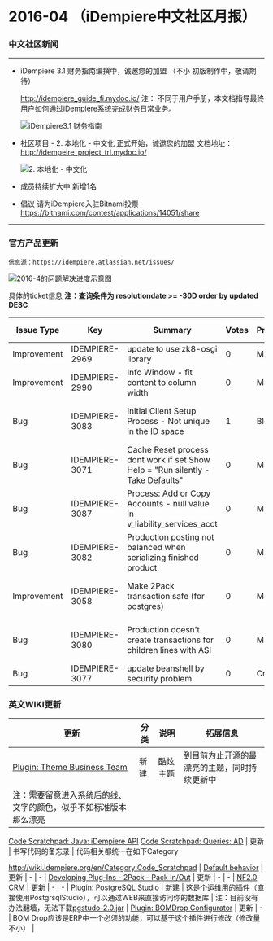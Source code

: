 2016-04 （iDempiere中文社区月报）
===

### 中文社区新闻
***
* iDempiere 3.1 财务指南编撰中，诚邀您的加盟 （不小 初版制作中，敬请期待）

  http://idempiere_guide_fi.mydoc.io/
  注：  不同于用户手册，本文档指导最终用户如何通过iDempiere系统完成财务日常业务。

  ![iDempiere3.1 财务指南](http://static.oschina.net/uploads/space/2016/0429/192544_vV10_2720480.jpg "iDempiere3.1 财务指南")

* 社区项目 - 2. 本地化 - 中文化
  正式开始，诚邀您的加盟
  文档地址：http://idempeire_project_trl.mydoc.io/

  ![2. 本地化 - 中文化](http://static.oschina.net/uploads/space/2016/0430/172943_5b3K_221502.png "iDempiere3.1 2. 本地化 - 中文化")

* 成员持续扩大中
  新增1名

* 倡议
  请为iDempiere入驻Bitnami投票
  https://bitnami.com/contest/applications/14051/share

***
### 官方产品更新
    信息源：https://idempiere.atlassian.net/issues/

![2016-4的问题解决进度示意图](http://static.oschina.net/uploads/space/2016/0430/165241_3YAn_221502.png)

具体的ticket信息  **注：查询条件为 resolutiondate >= -30D order by updated DESC**

| Issue Type  | Key            | Summary                                                                             | Votes | Priority | Status   | Assignee                    | Reporter                    | Resolution | Created         | Updated         | Due Date |
|-------------|----------------|-------------------------------------------------------------------------------------|-------|----------|----------|-----------------------------|-----------------------------|------------|-----------------|-----------------|----------|
| Improvement | IDEMPIERE-2969 | update   to use zk8-osgi library                                                    | 0     | Major    | Resolved | hieplq                      | hieplq                      | Fixed      | 2015/12/10 7:05 | 2016/4/29 0:40  | 　       |
| Improvement | IDEMPIERE-2990 | Info   Window - fit content to column width                                         | 0     | Major    | Resolved | hieplq                      | Norbert   Bede              | Fixed      | 2016/1/5 3:43   | 2016/4/29 0:39  | 　       |
| Bug         | IDEMPIERE-3083 | Initial   Client Setup Process - Not unique in the ID space                         | 1     | Blocker  | Resolved | Carlos   Antonio Ruiz Gomez | José   Luis Manríquez       | Fixed      | 2016/4/23 22:33 | 2016/4/29 0:32  | 　       |
| Bug         | IDEMPIERE-3071 | Cache   Reset process dont work if set Show Help = "Run silently - Take   Defaults" | 0     | Major    | Resolved | Carlos   Antonio Ruiz Gomez | Denis   Kuznetsov           | Fixed      | 2016/4/15 9:39  | 2016/4/29 0:20  | 　       |
| Bug         | IDEMPIERE-3087 | Process:   Add or Copy Accounts - null value in v_liability_services_acct           | 0     | Minor    | Resolved | Jesus   Garcia              | Jesus   Garcia              | Fixed      | 2016/4/28 12:53 | 2016/4/28 17:59 | 　       |
| Bug         | IDEMPIERE-3082 | Production   posting not balanced when serializing finished product                 | 0     | Major    | Resolved | Carlos   Antonio Ruiz Gomez | Carlos   Antonio Ruiz Gomez | Fixed      | 2016/4/21 21:11 | 2016/4/21 21:13 | 　       |
| Improvement | IDEMPIERE-3058 | Make   2Pack transaction safe (for postgres)                                        | 0     | Major    | Resolved | Carlos   Antonio Ruiz Gomez | Carlos   Antonio Ruiz Gomez | Fixed      | 2016/3/22 13:19 | 2016/4/20 17:45 | 　       |
| Bug         | IDEMPIERE-3080 | Production   doesn't create transactions for children lines with ASI                | 0     | Major    | Resolved | Carlos   Antonio Ruiz Gomez | Carlos   Antonio Ruiz Gomez | Fixed      | 2016/4/19 13:30 | 2016/4/19 13:32 | 　       |
| Bug         | IDEMPIERE-3077 | update   beanshell by security problem                                              | 0     | Critical | Resolved | hieplq                      | hieplq                      | Fixed      | 2016/4/18 15:10 | 2016/4/19 4:23  | 　       |

### 英文WIKI更新

更新 | 分类 | 说明 | 拓展信息 | 
---|---|---|---|
[Plugin: Theme Business Team](http://wiki.idempiere.org/en/Plugin:_Theme_Business_Team)  | 新建 | 酷炫主题 | 到目前为止开源的最漂亮的主题，同时持续更新中
注：需要留意进入系统后的线、文字的颜色，似乎不如标准版本那么漂亮 | 
[Code Scratchpad: Java: iDempiere API](http://wiki.idempiere.org/en/Code_Scratchpad:_Java:_iDempiere_API)
[Code Scratchpad: Queries: AD](http://wiki.idempiere.org/en/Code_Scratchpad:_Queries:_AD) | 更新 | 书写代码的备忘录 | 代码相关都统一在如下Category

http://wiki.idempiere.org/en/Category:Code_Scratchpad | 
[Default behavior](http://wiki.idempiere.org/en/Default_behavior) | 更新 | - | - | 
[Developing Plug-Ins - 2Pack - Pack In/Out](http://wiki.idempiere.org/en/Developing_Plug-Ins_-_2Pack_-_Pack_In/Out) | 更新 | - | - | 
[NF2.0 CRM](http://wiki.idempiere.org/en/NF2.0_CRM) | 更新 | - | - | 
[Plugin: PostgreSQL Studio](http://wiki.idempiere.org/en/Plugin:_PostgreSQL_Studio) | 新建 | 这是个运维用的插件（直接使用PostgrsqlStudio），可以通过WEB来直接访问你的数据库 | 注：目前没有办法翻墙，无法下载[pgstudo-2.0.jar](https://bitbucket.org/devcoffee/pgstudio/downloads/pgstudio-2.0.jar) | 
[Plugin: BOMDrop Configurator](http://wiki.idempiere.org/en/Plugin:_BOMDrop_Configurator) | 更新 | - | BOM Drop应该是ERP中一个必须的功能，可以基于这个插件进行修改（修改量不小） | 

